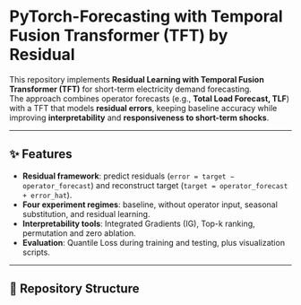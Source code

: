 # PyTorch-Forecasting with Temporal Fusion Transformer (TFT) by Residual

This repository implements **Residual Learning with Temporal Fusion Transformer (TFT)** for short-term electricity demand forecasting.  
The approach combines operator forecasts (e.g., **Total Load Forecast, TLF**) with a TFT that models **residual errors**, keeping baseline accuracy while improving **interpretability** and **responsiveness to short-term shocks**.

---

## ✨ Features
- **Residual framework**: predict residuals (`error = target − operator_forecast`) and reconstruct target (`target = operator_forecast + error_hat`).
- **Four experiment regimes**: baseline, without operator input, seasonal substitution, and residual learning.
- **Interpretability tools**: Integrated Gradients (IG), Top-k ranking, permutation and zero ablation.
- **Evaluation**: Quantile Loss during training and testing, plus visualization scripts.

---

## 📂 Repository Structure
